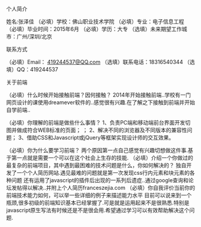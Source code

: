 个人简介

姓名:张泽佳 
（必填）学校：佛山职业技术学院 
（必填）专业：电子信息工程 
（必填）毕业时间：2015年6月
（必填）学历：大专
（选填）未来期望工作城市：广州/深圳/北京

联系方式

（必填）Email： 419244537@QQ.com
（选填）联系电话：18316540344 
（选填）QQ：419244537 

关于前端

（必填）什么时候开始接触前端？因何接触？
2014年开始接触前端..学校有一门网页设计的课使用dreamever软件的..感觉很有兴趣.在了解之下接触到前端并开始自学前端..

（必填）你理解的前端是做些什么事情？
 1、负责PC端和移动端前台界面开发切图并做成符合WEB标准的页面； ； 
2、解决不同的浏览器及不同版本的兼容性问题； 
3、借助CSS和Javascript或jQuery等框架实现设计师的交互效果。 

（必填）你为什么要学习前端？
两个原因第一点自己感觉有兴趣切想做这件事.基于第一点就是需要一个可以在这个社会上生存的技能.
（必填）介绍一个你做过的最复杂的前端项目，其中遇到最困难的技术问题是什么，你如何解决的？
独自开发了一个个人简历网站.遇见最难的问题就是第一次发现css行内元素和块元素的各种问题
还有运用了javascript的插件后出现的一系列后遗症..通过google查询和论坛发帖得以解决..并附上个人简历franceszejia.com
（必填）你自我评价当前你的前端技术能力如何，可以举一些详细的例子来描述能力水平
 目前可以说来到一个瓶颈,很多初级的前端知识基本已经掌握了.可是就是运用起来不是很熟悉.特别是javascript原生写法有时候还是不是很会用.希望通过学习可以有效帮助解决这个问题.
